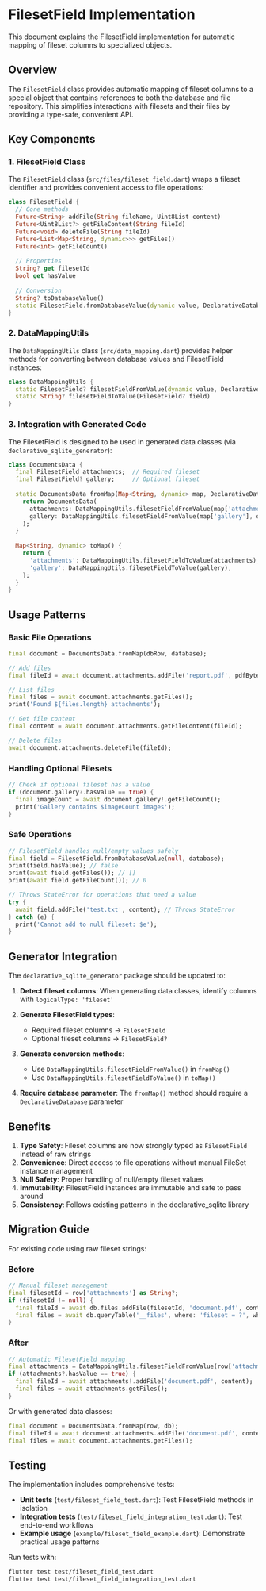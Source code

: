 # FilesetField Implementation

This document explains the FilesetField implementation for automatic mapping of fileset columns to specialized objects.

## Overview

The `FilesetField` class provides automatic mapping of fileset columns to a special object that contains references to both the database and file repository. This simplifies interactions with filesets and their files by providing a type-safe, convenient API.

## Key Components

### 1. FilesetField Class

The `FilesetField` class (`src/files/fileset_field.dart`) wraps a fileset identifier and provides convenient access to file operations:

```dart
class FilesetField {
  // Core methods
  Future<String> addFile(String fileName, Uint8List content)
  Future<Uint8List?> getFileContent(String fileId) 
  Future<void> deleteFile(String fileId)
  Future<List<Map<String, dynamic>>> getFiles()
  Future<int> getFileCount()
  
  // Properties
  String? get filesetId
  bool get hasValue
  
  // Conversion
  String? toDatabaseValue()
  static FilesetField.fromDatabaseValue(dynamic value, DeclarativeDatabase database)
}
```

### 2. DataMappingUtils

The `DataMappingUtils` class (`src/data_mapping.dart`) provides helper methods for converting between database values and FilesetField instances:

```dart
class DataMappingUtils {
  static FilesetField? filesetFieldFromValue(dynamic value, DeclarativeDatabase database)
  static String? filesetFieldToValue(FilesetField? field)
}
```

### 3. Integration with Generated Code

The FilesetField is designed to be used in generated data classes (via `declarative_sqlite_generator`):

```dart
class DocumentsData {
  final FilesetField attachments;  // Required fileset
  final FilesetField? gallery;     // Optional fileset
  
  static DocumentsData fromMap(Map<String, dynamic> map, DeclarativeDatabase database) {
    return DocumentsData(
      attachments: DataMappingUtils.filesetFieldFromValue(map['attachments'], database)!,
      gallery: DataMappingUtils.filesetFieldFromValue(map['gallery'], database),
    );
  }
  
  Map<String, dynamic> toMap() {
    return {
      'attachments': DataMappingUtils.filesetFieldToValue(attachments),
      'gallery': DataMappingUtils.filesetFieldToValue(gallery),
    };
  }
}
```

## Usage Patterns

### Basic File Operations

```dart
final document = DocumentsData.fromMap(dbRow, database);

// Add files
final fileId = await document.attachments.addFile('report.pdf', pdfBytes);

// List files
final files = await document.attachments.getFiles();
print('Found ${files.length} attachments');

// Get file content
final content = await document.attachments.getFileContent(fileId);

// Delete files
await document.attachments.deleteFile(fileId);
```

### Handling Optional Filesets

```dart
// Check if optional fileset has a value
if (document.gallery?.hasValue == true) {
  final imageCount = await document.gallery!.getFileCount();
  print('Gallery contains $imageCount images');
}
```

### Safe Operations

```dart
// FilesetField handles null/empty values safely
final field = FilesetField.fromDatabaseValue(null, database);
print(field.hasValue); // false
print(await field.getFiles()); // []
print(await field.getFileCount()); // 0

// Throws StateError for operations that need a value
try {
  await field.addFile('test.txt', content); // Throws StateError
} catch (e) {
  print('Cannot add to null fileset: $e');
}
```

## Generator Integration

The `declarative_sqlite_generator` package should be updated to:

1. **Detect fileset columns**: When generating data classes, identify columns with `logicalType: 'fileset'`

2. **Generate FilesetField types**: 
   - Required fileset columns → `FilesetField`
   - Optional fileset columns → `FilesetField?`

3. **Generate conversion methods**:
   - Use `DataMappingUtils.filesetFieldFromValue()` in `fromMap()`
   - Use `DataMappingUtils.filesetFieldToValue()` in `toMap()`

4. **Require database parameter**: The `fromMap()` method should require a `DeclarativeDatabase` parameter

## Benefits

1. **Type Safety**: Fileset columns are now strongly typed as `FilesetField` instead of raw strings
2. **Convenience**: Direct access to file operations without manual FileSet instance management  
3. **Null Safety**: Proper handling of null/empty fileset values
4. **Immutability**: FilesetField instances are immutable and safe to pass around
5. **Consistency**: Follows existing patterns in the declarative_sqlite library

## Migration Guide

For existing code using raw fileset strings:

### Before
```dart
// Manual fileset management
final filesetId = row['attachments'] as String?;
if (filesetId != null) {
  final fileId = await db.files.addFile(filesetId, 'document.pdf', content);
  final files = await db.queryTable('__files', where: 'fileset = ?', whereArgs: [filesetId]);
}
```

### After  
```dart
// Automatic FilesetField mapping
final attachments = DataMappingUtils.filesetFieldFromValue(row['attachments'], db);
if (attachments?.hasValue == true) {
  final fileId = await attachments!.addFile('document.pdf', content);
  final files = await attachments.getFiles();
}
```

Or with generated data classes:
```dart
final document = DocumentsData.fromMap(row, db);
final fileId = await document.attachments.addFile('document.pdf', content);
final files = await document.attachments.getFiles();
```

## Testing

The implementation includes comprehensive tests:

- **Unit tests** (`test/fileset_field_test.dart`): Test FilesetField methods in isolation
- **Integration tests** (`test/fileset_field_integration_test.dart`): Test end-to-end workflows
- **Example usage** (`example/fileset_field_example.dart`): Demonstrate practical usage patterns

Run tests with:
```bash
flutter test test/fileset_field_test.dart
flutter test test/fileset_field_integration_test.dart
```